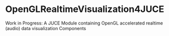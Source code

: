 # OpenGLRealtimeVisualization4JUCE
Work in Progress: A JUCE Module containing OpenGL accelerated realtime (audio) data visualization Components
